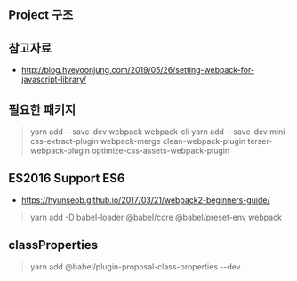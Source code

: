 ## Project 구조

## 참고자료
* http://blog.hyeyoonjung.com/2019/05/26/setting-webpack-for-javascript-library/

## 필요한 패키지
> yarn add --save-dev webpack webpack-cli
> yarn add --save-dev mini-css-extract-plugin webpack-merge clean-webpack-plugin terser-webpack-plugin optimize-css-assets-webpack-plugin


## ES2016 Support ES6
* https://hyunseob.github.io/2017/03/21/webpack2-beginners-guide/
> yarn add -D babel-loader @babel/core @babel/preset-env webpack

## classProperties
> yarn add @babel/plugin-proposal-class-properties --dev

